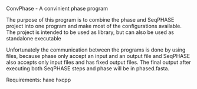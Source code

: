 ConvPhase - A convinient phase program

The purpose of this program is to combine the phase and SeqPHASE project into one program and make most of the configurations available. The project is intended to be used as library, but can also be used as standalone executable

Unfortunately the communication between the programs is done by using files, because phase only accept an input and an output file and SeqPHASE also accepts only input files and has fixed output files. The final output after executing both SeqPHASE steps and phase will be in phased.fasta.

Requirements:
haxe
hxcpp
